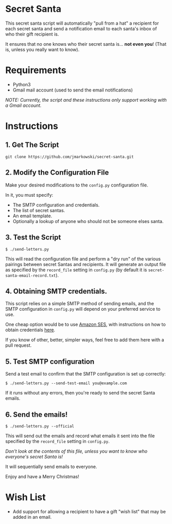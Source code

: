 # Secret Santa

This secret santa script will automatically "pull from a hat" a recipient for
each secret santa and send a notification email to each santa's inbox
of who their gift recipient is.

It ensures that no one knows who their secret santa is... **not even you**! (That
is, unless you really want to know).


# Requirements

*  Python3
*  Gmail mail account (used to send the email notifications)

*NOTE: Currently, the script and these instructions only support working with a
Gmail account.*


# Instructions

## 1. Get The Script

```
git clone https://github.com/jmarkowski/secret-santa.git
```

## 2. Modify the Configuration File

Make your desired modifications to the `config.py` configuration file.

In it, you must specify:

*  The SMTP configuration and credentials.
*  The list of secret santas.
*  An email template.
*  Optionally a lookup of anyone who should not be someone elses santa.


## 3. Test the Script

```
$ ./send-letters.py
```

This will read the configuration file and perform a "dry run" of the various
pairings between secret Santas and recipients. It will generate an output file
as specified by the `record_file` setting in `config.py` (by default
it is `secret-santa-email-record.txt`).


## 4. Obtaining SMTP credentials.

This script relies on a simple SMTP method of sending emails, and the SMTP
configuration in `config.py` will depend on your preferred service to use.

One cheap option would be to use [Amazon SES](https://aws.amazon.com/ses/), with
instructions on how to obtain credentials
[here](https://docs.aws.amazon.com/ses/latest/dg/smtp-credentials.html).

If you know of other, better, simpler ways, feel free to add them here with a
pull request.


## 5. Test SMTP configuration

Send a test email to confirm that the SMTP configuration is set up correctly:

```
$ ./send-letters.py --send-test-email you@example.com
```

If it runs without any errors, then you're ready to send the secret Santa
emails.


## 6. Send the emails!

```
$ ./send-letters.py --official
```

This will send out the emails and record what emails it sent into the file
specified by the `record_file` setting in `config.py`.

*Don't look at the contents of this file, unless you want to know who everyone's
secret Santa is!*

It will sequentially send emails to everyone.

Enjoy and have a Merry Christmas!


# Wish List

*  Add support for allowing a recipient to have a gift "wish list" that may be
   added in an email.
